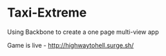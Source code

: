 # Taxi-Extreme
Using Backbone to create a one page multi-view app

Game is live - http://highwaytohell.surge.sh/

